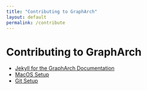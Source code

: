 ```yaml
---
title: "Contributing to GraphArch"
layout: default
permalink: /contribute
---
```


# Contributing to GraphArch

- [Jekyll for the GraphArch Documentation](./jekyll.md)
- [MacOS Setup](./macos.md)
- [Git Setup](./git-setup.md)
